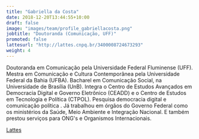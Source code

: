 ```yaml
---
title: "Gabriella da Costa"
date: 2018-12-20T13:44:55+10:00
draft: false
image: "images/team/profile_gabriellacosta.png"
jobtitle: "Doutoranda (Comunicação, UFF)"
promoted: false
lattesurl: "http://lattes.cnpq.br/3400008724673293"
weight: 4
---
```


Doutoranda em Comunicação pela Universidade Federal Fluminense (UFF). Mestra em Comunicação e Cultura Contemporânea pela Universidade Federal da Bahia (UFBA). Bacharel em Comunicação Social, na Universidade de Brasília (UnB). Integra o Centro de Estudos Avançados em Democracia Digital e Governo Eletrônico (CEADD) e o Centro de Estudos em Tecnologia e Política (CTPOL). Pesquisa democracia digital e comunicação política . Já trabalhou em órgãos do Governo Federal como os ministérios da Saúde, Meio Ambiente e Integração Nacional. E também prestou serviços para ONG's e Organismos Internacionais. 

<a href="http://lattes.cnpq.br/3400008724673293">Lattes</a>
